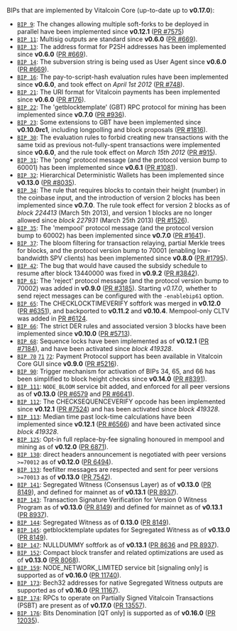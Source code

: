 BIPs that are implemented by Vitalcoin Core (up-to-date up to **v0.17.0**):

* [`BIP 9`](https://github.com/vitalcoin/bips/blob/master/bip-0009.mediawiki): The changes allowing multiple soft-forks to be deployed in parallel have been implemented since **v0.12.1**  ([PR #7575](https://github.com/vitalcoin/vitalcoin/pull/7575))
* [`BIP 11`](https://github.com/vitalcoin/bips/blob/master/bip-0011.mediawiki): Multisig outputs are standard since **v0.6.0** ([PR #669](https://github.com/vitalcoin/vitalcoin/pull/669)).
* [`BIP 13`](https://github.com/vitalcoin/bips/blob/master/bip-0013.mediawiki): The address format for P2SH addresses has been implemented since **v0.6.0** ([PR #669](https://github.com/vitalcoin/vitalcoin/pull/669)).
* [`BIP 14`](https://github.com/vitalcoin/bips/blob/master/bip-0014.mediawiki): The subversion string is being used as User Agent since **v0.6.0** ([PR #669](https://github.com/vitalcoin/vitalcoin/pull/669)).
* [`BIP 16`](https://github.com/vitalcoin/bips/blob/master/bip-0016.mediawiki): The pay-to-script-hash evaluation rules have been implemented since **v0.6.0**, and took effect on *April 1st 2012* ([PR #748](https://github.com/vitalcoin/vitalcoin/pull/748)).
* [`BIP 21`](https://github.com/vitalcoin/bips/blob/master/bip-0021.mediawiki): The URI format for Vitalcoin payments has been implemented since **v0.6.0** ([PR #176](https://github.com/vitalcoin/vitalcoin/pull/176)).
* [`BIP 22`](https://github.com/vitalcoin/bips/blob/master/bip-0022.mediawiki): The 'getblocktemplate' (GBT) RPC protocol for mining has been implemented since **v0.7.0** ([PR #936](https://github.com/vitalcoin/vitalcoin/pull/936)).
* [`BIP 23`](https://github.com/vitalcoin/bips/blob/master/bip-0023.mediawiki): Some extensions to GBT have been implemented since **v0.10.0rc1**, including longpolling and block proposals ([PR #1816](https://github.com/vitalcoin/vitalcoin/pull/1816)).
* [`BIP 30`](https://github.com/vitalcoin/bips/blob/master/bip-0030.mediawiki): The evaluation rules to forbid creating new transactions with the same txid as previous not-fully-spent transactions were implemented since **v0.6.0**, and the rule took effect on *March 15th 2012* ([PR #915](https://github.com/vitalcoin/vitalcoin/pull/915)).
* [`BIP 31`](https://github.com/vitalcoin/bips/blob/master/bip-0031.mediawiki): The 'pong' protocol message (and the protocol version bump to 60001) has been implemented since **v0.6.1** ([PR #1081](https://github.com/vitalcoin/vitalcoin/pull/1081)).
* [`BIP 32`](https://github.com/vitalcoin/bips/blob/master/bip-0032.mediawiki): Hierarchical Deterministic Wallets has been implemented since **v0.13.0** ([PR #8035](https://github.com/vitalcoin/vitalcoin/pull/8035)).
* [`BIP 34`](https://github.com/vitalcoin/bips/blob/master/bip-0034.mediawiki): The rule that requires blocks to contain their height (number) in the coinbase input, and the introduction of version 2 blocks has been implemented since **v0.7.0**. The rule took effect for version 2 blocks as of *block 224413* (March 5th 2013), and version 1 blocks are no longer allowed since *block 227931* (March 25th 2013) ([PR #1526](https://github.com/vitalcoin/vitalcoin/pull/1526)).
* [`BIP 35`](https://github.com/vitalcoin/bips/blob/master/bip-0035.mediawiki): The 'mempool' protocol message (and the protocol version bump to 60002) has been implemented since **v0.7.0** ([PR #1641](https://github.com/vitalcoin/vitalcoin/pull/1641)).
* [`BIP 37`](https://github.com/vitalcoin/bips/blob/master/bip-0037.mediawiki): The bloom filtering for transaction relaying, partial Merkle trees for blocks, and the protocol version bump to 70001 (enabling low-bandwidth SPV clients) has been implemented since **v0.8.0** ([PR #1795](https://github.com/vitalcoin/vitalcoin/pull/1795)).
* [`BIP 42`](https://github.com/vitalcoin/bips/blob/master/bip-0042.mediawiki): The bug that would have caused the subsidy schedule to resume after block 13440000 was fixed in **v0.9.2** ([PR #3842](https://github.com/vitalcoin/vitalcoin/pull/3842)).
* [`BIP 61`](https://github.com/vitalcoin/bips/blob/master/bip-0061.mediawiki): The 'reject' protocol message (and the protocol version bump to 70002) was added in **v0.9.0** ([PR #3185](https://github.com/vitalcoin/vitalcoin/pull/3185)). Starting *v0.17.0*, whether to send reject messages can be configured with the `-enablebip61` option.
* [`BIP 65`](https://github.com/vitalcoin/bips/blob/master/bip-0065.mediawiki): The CHECKLOCKTIMEVERIFY softfork was merged in **v0.12.0** ([PR #6351](https://github.com/vitalcoin/vitalcoin/pull/6351)), and backported to **v0.11.2** and **v0.10.4**. Mempool-only CLTV was added in [PR #6124](https://github.com/vitalcoin/vitalcoin/pull/6124).
* [`BIP 66`](https://github.com/vitalcoin/bips/blob/master/bip-0066.mediawiki): The strict DER rules and associated version 3 blocks have been implemented since **v0.10.0** ([PR #5713](https://github.com/vitalcoin/vitalcoin/pull/5713)).
* [`BIP 68`](https://github.com/vitalcoin/bips/blob/master/bip-0068.mediawiki): Sequence locks have been implemented as of **v0.12.1**  ([PR #7184](https://github.com/vitalcoin/vitalcoin/pull/7184)), and have been activated since *block 419328*.
* [`BIP 70`](https://github.com/vitalcoin/bips/blob/master/bip-0070.mediawiki) [`71`](https://github.com/vitalcoin/bips/blob/master/bip-0071.mediawiki) [`72`](https://github.com/vitalcoin/bips/blob/master/bip-0072.mediawiki): Payment Protocol support has been available in Vitalcoin Core GUI since **v0.9.0** ([PR #5216](https://github.com/vitalcoin/vitalcoin/pull/5216)).
* [`BIP 90`](https://github.com/vitalcoin/bips/blob/master/bip-0090.mediawiki): Trigger mechanism for activation of BIPs 34, 65, and 66 has been simplified to block height checks since **v0.14.0** ([PR #8391](https://github.com/vitalcoin/vitalcoin/pull/8391)).
* [`BIP 111`](https://github.com/vitalcoin/bips/blob/master/bip-0111.mediawiki): `NODE_BLOOM` service bit added, and enforced for all peer versions as of **v0.13.0** ([PR #6579](https://github.com/vitalcoin/vitalcoin/pull/6579) and [PR #6641](https://github.com/vitalcoin/vitalcoin/pull/6641)).
* [`BIP 112`](https://github.com/vitalcoin/bips/blob/master/bip-0112.mediawiki): The CHECKSEQUENCEVERIFY opcode has been implemented since **v0.12.1** ([PR #7524](https://github.com/vitalcoin/vitalcoin/pull/7524)) and has been activated since *block 419328*.
* [`BIP 113`](https://github.com/vitalcoin/bips/blob/master/bip-0113.mediawiki): Median time past lock-time calculations have been implemented since **v0.12.1** ([PR #6566](https://github.com/vitalcoin/vitalcoin/pull/6566)) and have been activated since *block 419328*.
* [`BIP 125`](https://github.com/vitalcoin/bips/blob/master/bip-0125.mediawiki): Opt-in full replace-by-fee signaling honoured in mempool and mining as of **v0.12.0** ([PR 6871](https://github.com/vitalcoin/vitalcoin/pull/6871)).
* [`BIP 130`](https://github.com/vitalcoin/bips/blob/master/bip-0130.mediawiki): direct headers announcement is negotiated with peer versions `>=70012` as of **v0.12.0** ([PR 6494](https://github.com/vitalcoin/vitalcoin/pull/6494)).
* [`BIP 133`](https://github.com/vitalcoin/bips/blob/master/bip-0133.mediawiki): feefilter messages are respected and sent for peer versions `>=70013` as of **v0.13.0** ([PR 7542](https://github.com/vitalcoin/vitalcoin/pull/7542)).
* [`BIP 141`](https://github.com/vitalcoin/bips/blob/master/bip-0141.mediawiki): Segregated Witness (Consensus Layer) as of **v0.13.0** ([PR 8149](https://github.com/vitalcoin/vitalcoin/pull/8149)), and defined for mainnet as of **v0.13.1** ([PR 8937](https://github.com/vitalcoin/vitalcoin/pull/8937)).
* [`BIP 143`](https://github.com/vitalcoin/bips/blob/master/bip-0143.mediawiki): Transaction Signature Verification for Version 0 Witness Program as of **v0.13.0** ([PR 8149](https://github.com/vitalcoin/vitalcoin/pull/8149)) and defined for mainnet as of **v0.13.1** ([PR 8937](https://github.com/vitalcoin/vitalcoin/pull/8937)).
* [`BIP 144`](https://github.com/vitalcoin/bips/blob/master/bip-0144.mediawiki): Segregated Witness as of **0.13.0** ([PR 8149](https://github.com/vitalcoin/vitalcoin/pull/8149)).
* [`BIP 145`](https://github.com/vitalcoin/bips/blob/master/bip-0145.mediawiki): getblocktemplate updates for Segregated Witness as of **v0.13.0** ([PR 8149](https://github.com/vitalcoin/vitalcoin/pull/8149)).
* [`BIP 147`](https://github.com/vitalcoin/bips/blob/master/bip-0147.mediawiki): NULLDUMMY softfork as of **v0.13.1** ([PR 8636](https://github.com/vitalcoin/vitalcoin/pull/8636) and [PR 8937](https://github.com/vitalcoin/vitalcoin/pull/8937)).
* [`BIP 152`](https://github.com/vitalcoin/bips/blob/master/bip-0152.mediawiki): Compact block transfer and related optimizations are used as of **v0.13.0** ([PR 8068](https://github.com/vitalcoin/vitalcoin/pull/8068)).
* [`BIP 159`](https://github.com/vitalcoin/bips/blob/master/bip-0159.mediawiki): NODE_NETWORK_LIMITED service bit [signaling only] is supported as of **v0.16.0** ([PR 11740](https://github.com/vitalcoin/vitalcoin/pull/11740)).
* [`BIP 173`](https://github.com/vitalcoin/bips/blob/master/bip-0173.mediawiki): Bech32 addresses for native Segregated Witness outputs are supported as of **v0.16.0** ([PR 11167](https://github.com/vitalcoin/vitalcoin/pull/11167)).
* [`BIP 174`](https://github.com/vitalcoin/bips/blob/master/bip-0174.mediawiki): RPCs to operate on Partially Signed Vitalcoin Transactions (PSBT) are present as of **v0.17.0** ([PR 13557](https://github.com/vitalcoin/vitalcoin/pull/13557)).
* [`BIP 176`](https://github.com/vitalcoin/bips/blob/master/bip-0176.mediawiki): Bits Denomination [QT only] is supported as of **v0.16.0** ([PR 12035](https://github.com/vitalcoin/vitalcoin/pull/12035)).
